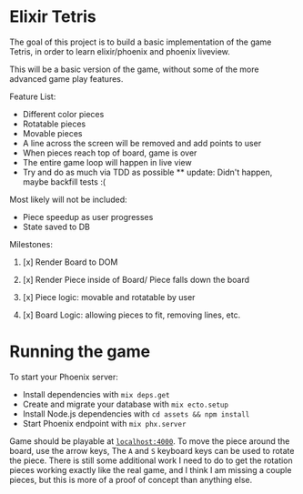 # Elixir Tetris

The goal of this project is to build a basic implementation of the game Tetris, in order to learn elixir/phoenix and phoenix liveview.

This will be a basic version of the game, without some of the more advanced game play features.

Feature List:
- Different color pieces
- Rotatable pieces
- Movable pieces
- A line across the screen will be removed and add points to user
- When pieces reach top of board, game is over
- The entire game loop will happen in live view
- Try and do as much via TDD as possible ** update: Didn't happen, maybe backfill tests :(

Most likely will not be included:
- Piece speedup as user progresses
- State saved to DB

Milestones:

1) [x] Render Board to DOM

2) [x] Render Piece inside of Board/ Piece falls down the board

3) [x] Piece logic: movable and rotatable by user

4) [x] Board Logic: allowing pieces to fit, removing lines, etc. 

# Running the game

To start your Phoenix server:
* Install dependencies with `mix deps.get`
* Create and migrate your database with `mix ecto.setup`
* Install Node.js dependencies with `cd assets && npm install`
* Start Phoenix endpoint with `mix phx.server`

Game should be playable at [`localhost:4000`](http://localhost:4000). To move the piece around the board, use the arrow keys, 
The `A` and `S` keyboard keys can be used to rotate the piece. There is still some additional work I need to do to get the rotation pieces
working exactly like the real game, and I think I am missing a couple pieces, but this is more of a proof of concept than anything else.